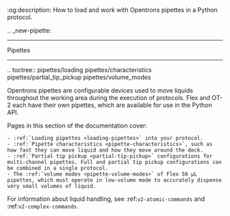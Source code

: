 :og:description: How to load and work with Opentrons pipettes in a Python protocol.

.. _new-pipette:

********
Pipettes
********

.. toctree::
    pipettes/loading
    pipettes/characteristics
    pipettes/partial_tip_pickup
    pipettes/volume_modes

Opentrons pipettes are configurable devices used to move liquids throughout the working area during the execution of protocols. Flex and OT-2 each have their own pipettes, which are available for use in the Python API.

Pages in this section of the documentation cover:

    - :ref:`Loading pipettes <loading-pipettes>` into your protocol.
    - :ref:`Pipette characteristics <pipette-characteristics>`, such as how fast they can move liquid and how they move around the deck.
    - :ref:`Partial tip pickup <partial-tip-pickup>` configurations for multi-channel pipettes. Full and partial tip pickup configurations can be combined in a single protocol.
    - The :ref:`volume modes <pipette-volume-modes>` of Flex 50 µL pipettes, which must operate in low-volume mode to accurately dispense very small volumes of liquid.

For information about liquid handling, see :ref:`v2-atomic-commands` and :ref:`v2-complex-commands`.

